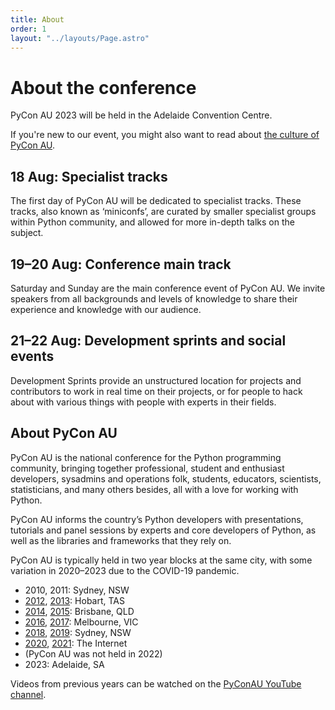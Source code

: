 ```yaml
---
title: About
order: 1
layout: "../layouts/Page.astro"
---
```


# About the conference

PyCon AU 2023 will be held in the Adelaide Convention Centre.

If you're new to our event, you might also want to read about [the culture of PyCon AU](/culture/).

## 18 Aug: Specialist tracks

The first day of PyCon AU will be dedicated to specialist tracks. These tracks, also known as ‘miniconfs’, are curated by smaller specialist groups within Python community, and allowed for more in-depth talks on the subject.

## 19–20 Aug: Conference main track

Saturday and Sunday are the main conference event of PyCon AU. We invite speakers from all backgrounds and levels of knowledge to share their experience and knowledge with our audience.

## 21–22 Aug: Development sprints and social events

Development Sprints provide an unstructured location for projects and contributors to work in real time on their projects, or for people to hack about with various things with people with experts in their fields.

## About PyCon AU

PyCon AU is the national conference for the Python programming community, bringing together professional, student and enthusiast developers, sysadmins and operations folk, students, educators, scientists, statisticians, and many others besides, all with a love for working with Python.

PyCon AU informs the country’s Python developers with presentations, tutorials and panel sessions by experts and core developers of Python, as well as the libraries and frameworks that they rely on.

PyCon AU is typically held in two year blocks at the same city, with some variation in 2020–2023 due to the COVID-19 pandemic.

- 2010, 2011: Sydney, NSW
- [2012](https://2012.pycon-au.org), [2013](https://2013.pycon-au.org): Hobart, TAS
- [2014](https://2014.pycon-au.org), [2015](https://2015.pycon-au.org): Brisbane, QLD
- [2016](https://2016.pycon-au.org), [2017](https://2017.pycon-au.org): Melbourne, VIC
- [2018](https://2018.pycon-au.org), [2019](https://2019.pycon-au.org): Sydney, NSW
- [2020](https://2020.pycon.org.au), [2021](https://2021.pycon.org.au): The Internet
- (PyCon AU was not held in 2022)
- 2023: Adelaide, SA

Videos from previous years can be watched on the [PyConAU YouTube channel](https://www.youtube.com/user/PyConAU).
